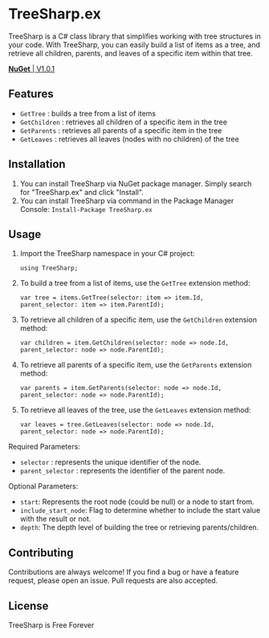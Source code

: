 # TreeSharp.ex

TreeSharp is a C# class library that simplifies working with tree structures in your code. With TreeSharp, you can easily build a list of items as a tree, and retrieve all children, parents, and leaves of a specific item within that tree.

[**NuGet** | V1.0.1](https://www.nuget.org/packages/TreeSharp.ex)

## Features

- `GetTree` : builds a tree from a list of items
- `GetChildren` : retrieves all children of a specific item in the tree
- `GetParents` : retrieves all parents of a specific item in the tree
- `GetLeaves` : retrieves all leaves (nodes with no children) of the tree

## Installation

1. You can install TreeSharp via NuGet package manager. Simply search for "TreeSharp.ex" and click "Install".
2. You can install TreeSharp via command in the Package Manager Console: `Install-Package TreeSharp.ex`

## Usage

1. Import the TreeSharp namespace in your C# project:

    `using TreeSharp;`

2. To build a tree from a list of items, use the `GetTree` extension method:

    `var tree = items.GetTree(selector: item => item.Id, parent_selector: item => item.ParentId);`

3. To retrieve all children of a specific item, use the `GetChildren` extension method:

    `var children = item.GetChildren(selector: node => node.Id, parent_selector: node => node.ParentId);`

4. To retrieve all parents of a specific item, use the `GetParents` extension method:

    `var parents = item.GetParents(selector: node => node.Id, parent_selector: node => node.ParentId);`

5. To retrieve all leaves of the tree, use the `GetLeaves` extension method:

    `var leaves = tree.GetLeaves(selector: node => node.Id, parent_selector: node => node.ParentId);`

Required Parameters:

- `selector` : represents the unique identifier of the node.
- `parent_selector` : represents the identifier of the parent node.

Optional Parameters:

- `start`: Represents the root node (could be null) or a node to start from.
- `include_start_node`: Flag to determine whether to include the start value with the result or not.
- `depth`: The depth level of building the tree or retrieving parents/children.

## Contributing

Contributions are always welcome! If you find a bug or have a feature request, please open an issue. Pull requests are also accepted.

## License

TreeSharp is Free Forever
